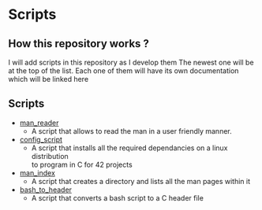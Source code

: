 # Scripts
## How this repository works ?

I will add scripts in this repository as I develop them
The newest one will be at the top of the list.
Each one of them will have its own documentation which will be linked here

## Scripts
- [man\_reader](/docs/man_reader.md)
	- A script that allows to read the man in a user friendly manner.
- [config\_script](#)
	- A script that installs all the required dependancies on a linux distribution \
to program in C for 42 projects
- [man\_index](#)
	- A script that creates a directory and lists all the man pages within it
- [bash\_to\_header](#)
	- A script that converts a bash script to a C header file
